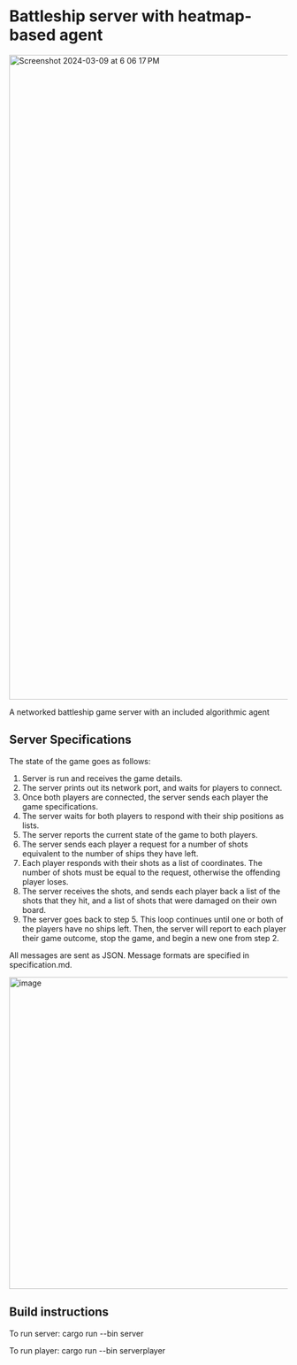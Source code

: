 # Battleship server with heatmap-based agent
<img width="1166" alt="Screenshot 2024-03-09 at 6 06 17 PM" src="https://github.com/axie2335/battleship_algorithm_server/assets/107224274/6648f4a0-f335-4047-b191-f2713aa1a5c4">

A networked battleship game server with an included algorithmic agent

## Server Specifications
The state of the game goes as follows:
1. Server is run and receives the game details.
2. The server prints out its network port, and waits for players to connect.
3. Once both players are connected, the server sends each player the game specifications.
4. The server waits for both players to respond with their ship positions as lists.
5. The server reports the current state of the game to both players.
6. The server sends each player a request for a number of shots equivalent to the number of ships they have left.
7. Each player responds with their shots as a list of coordinates. The number of shots must be
   equal to the request, otherwise the offending player loses.
8. The server receives the shots, and sends each player back a list of the shots that they hit,
   and a list of shots that were damaged on their own board.
9. The server goes back to step 5. This loop continues until one or both of the players have no ships left.
   Then, the server will report to each player their game outcome, stop the game, and begin a new one from step 2.

All messages are sent as JSON. Message formats are specified in specification.md.

<img width="564" alt="image" src="https://github.com/axie2335/battleship_algorithm_server/assets/107224274/b28dc0ba-2870-4d2c-817a-51a8cced5321">

## Build instructions
To run server:
cargo run --bin server

To run player:
cargo run --bin serverplayer
